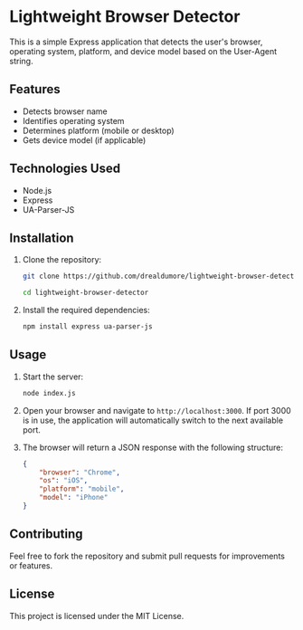 
# Lightweight Browser Detector

This is a simple Express application that detects the user's browser, operating system, platform, and device model based on the User-Agent string.

## Features

- Detects browser name
- Identifies operating system
- Determines platform (mobile or desktop)
- Gets device model (if applicable)

## Technologies Used

- Node.js
- Express
- UA-Parser-JS

## Installation

1. Clone the repository:
    ```bash
    git clone https://github.com/drealdumore/lightweight-browser-detector
    
    cd lightweight-browser-detector
    ```

2. Install the required dependencies:
    ```bash
    npm install express ua-parser-js
    ```

## Usage

1. Start the server:
    ```bash
    node index.js
    ```

2. Open your browser and navigate to `http://localhost:3000`. If port 3000 is in use, the application will automatically switch to the next available port.

3. The browser will return a JSON response with the following structure:
    ```json
    {
        "browser": "Chrome",
        "os": "iOS",
        "platform": "mobile",
        "model": "iPhone"
    }
    ```

## Contributing

Feel free to fork the repository and submit pull requests for improvements or features.

## License

This project is licensed under the MIT License.
